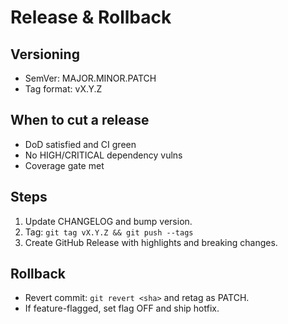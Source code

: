 # Release & Rollback

## Versioning
- SemVer: MAJOR.MINOR.PATCH
- Tag format: vX.Y.Z

## When to cut a release
- DoD satisfied and CI green
- No HIGH/CRITICAL dependency vulns
- Coverage gate met

## Steps
1. Update CHANGELOG and bump version.
2. Tag: `git tag vX.Y.Z && git push --tags`
3. Create GitHub Release with highlights and breaking changes.

## Rollback
- Revert commit: `git revert <sha>` and retag as PATCH.
- If feature-flagged, set flag OFF and ship hotfix.
